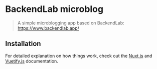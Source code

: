# BackendLab microblog

> A simple microblogging app based on BackendLab: https://www.backendlab.app/

## Installation



For detailed explanation on how things work, check out the [Nuxt.js](https://github.com/nuxt/nuxt.js) and [Vuetify.js](https://vuetifyjs.com/) documentation.

